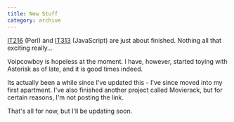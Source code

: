 ```yaml
---
title: New Stuff
category: archive
---
```



[IT216][1] (Perl) and [IT313][2] (JavaScript) are just about finished.
Nothing all that exciting really...

Voipcowboy is hopeless at the moment. I have, however, started toying with
Asterisk as of late, and it is good times indeed.

Its actually been a while since I've updated this - I've since moved into my
first apartment. I've also finished another project called Movierack, but for
certain reasons, I'm not posting the link.

That's all for now, but I'll be updating soon.

[1]: http://nevercraft.net/portfolio/it216.nevercraft.net
[2]: http://nevercraft.net/portfolio/it313.nevercraft.net
